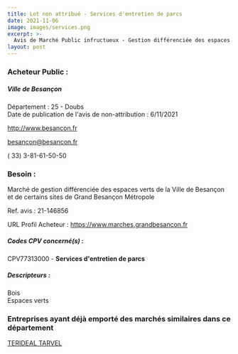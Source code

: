 ```yaml
---
title: Lot non attribué - Services d'entretien de parcs
date: 2021-11-06
image: images/services.png
excerpt: >-
  Avis de Marché Public infructueux - Gestion différenciée des espaces verts de la Ville de Besançon, des zones d'activités économiques et de certains sites spécifiques de Grand Besançon Métropole
layout: post
---
```


### Acheteur Public :
##### Ville de Besançon
Département : 25 - Doubs<br/>
Date de publication de l'avis de non-attribution : 6/11/2021


http://www.besancon.fr

besancon@besancon.fr

( 33) 3-81-61-50-50
### Besoin :

Marché de gestion différenciée des espaces verts de la Ville de Besançon et de certains sites de Grand Besançon Métropole

Ref. avis : 21-146856

URL Profil Acheteur : https://www.marches.grandbesancon.fr

##### Codes CPV concerné(s) :
CPV77313000 - **Services d'entretien de parcs** <br/>

##### Descripteurs :
Bois <br/>
Espaces verts <br/>

### Entreprises ayant déjà emporté des marchés similaires dans ce département
<a href="/entreprise-556/siren-410344923">TERIDEAL TARVEL</a><br/><br/>
